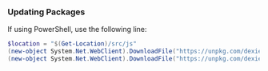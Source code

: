 ### Updating Packages

If using PowerShell, use the following line:

```ps1
$location = "$(Get-Location)/src/js"
(new-object System.Net.WebClient).DownloadFile("https://unpkg.com/dexie@latest/dist/dexie.min.js","$($location)/dexie.min.js")
(new-object System.Net.WebClient).DownloadFile("https://unpkg.com/dexie@latest/dist/dexie.min.js.map","$($location)/dexie.min.js.map")
```